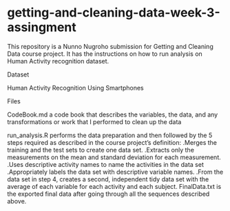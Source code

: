 # getting-and-cleaning-data-week-3-assingment

This repository is a Nunno Nugroho submission for Getting and Cleaning Data course project. It has the instructions on how to run analysis on Human Activity recognition dataset.

Dataset

Human Activity Recognition Using Smartphones

Files

   CodeBook.md    a code book that describes the variables, the data, and any                        transformations or work that I performed to clean up the data

run_analysis.R    performs the data preparation and then followed by the 5 steps               required as described in the course project’s definition:
                  .Merges the training and the test sets to create one data set.
                  .Extracts only the measurements on the mean and standard                     deviation for each measurement.
                  .Uses descriptive activity names to name the activities in the                    data set
                  .Appropriately labels the data set with descriptive variable                    names.
                  .From the data set in step 4, creates a second, independent tidy                    data set with the average of each variable for each activity                   and each subject.
FinalData.txt is the exported final data after going through all the sequences described above.

